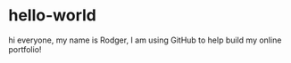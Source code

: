 # hello-world


hi everyone, my name is Rodger, I am using GitHub to help build my online portfolio! 
